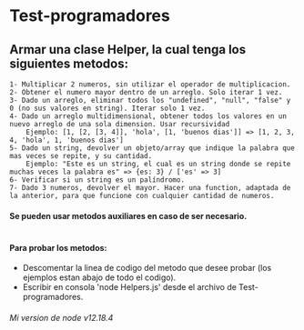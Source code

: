 # Test-programadores

## Armar una clase Helper, la cual tenga los siguientes metodos:

	1- Multiplicar 2 numeros, sin utilizar el operador de multiplicacion.
	2- Obtener el numero mayor dentro de un arreglo. Solo iterar 1 vez.
	3- Dado un arreglo, eliminar todos los "undefined", "null", "false" y 0 (no sus valores en string). Iterar solo 1 vez.
	4- Dado un arreglo multidimensional, obtener todos los valores en un nuevo arreglo de una sola dimension. Usar recursividad
		Ejemplo: [1, [2, [3, 4]], 'hola', [1, 'buenos dias']] => [1, 2, 3, 4, 'hola', 1, 'buenos dias']
	5- Dado un string, devolver un objeto/array que indique la palabra que mas veces se repite, y su cantidad.
		Ejemplo: "Este es un string, el cual es un string donde se repite muchas veces la palabra es" => {es: 3} / ['es' => 3]
	6- Verificar si un string es un palíndromo.
	7- Dado 3 numeros, devolver el mayor. Hacer una function, adaptada de la anterior, para que funcione con cualquier cantidad de numeros.

#### Se pueden usar metodos auxiliares en caso de ser necesario.

#
#### Para probar los metodos:
- Descomentar la linea de codigo del metodo que desee probar (los ejemplos estan abajo de todo el codigo).
- Escribir en consola 'node Helpers.js' desde el archivo de Test-programadores.

###### Mi version de node v12.18.4
